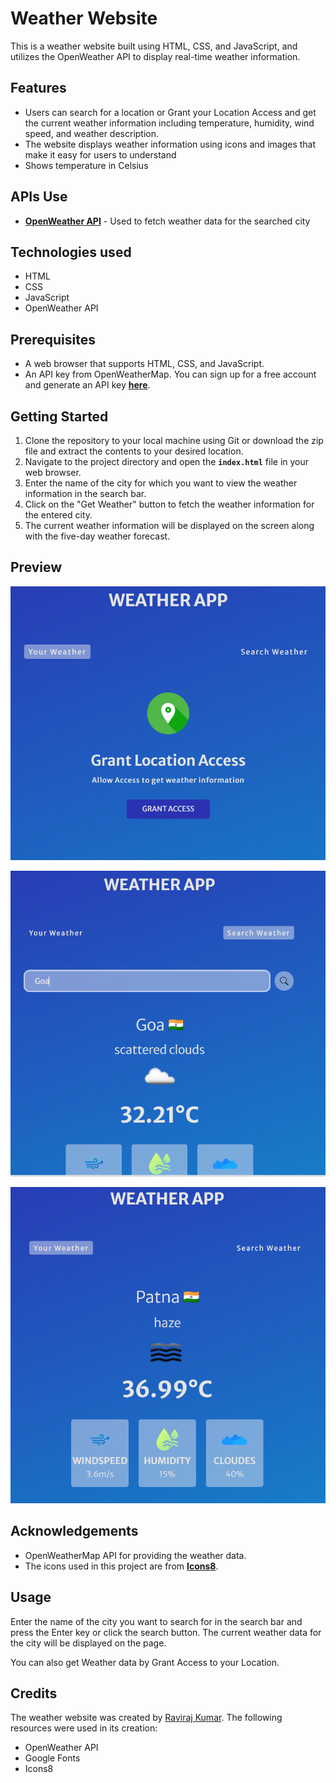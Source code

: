# Weather Website

This is a weather website built using HTML, CSS, and JavaScript, and utilizes the OpenWeather API to display real-time weather information.

## **Features**

- Users can search for a location or Grant your Location Access and get the current weather information including temperature, humidity, wind speed, and weather description.
- The website displays weather information using icons and images that make it easy for users to understand
- Shows temperature in Celsius

## **APIs Use**

- **[OpenWeather API](https://openweathermap.org/api)** - Used to fetch weather data for the searched city

## **Technologies used**

- HTML
- CSS
- JavaScript
- OpenWeather API

## **Prerequisites**

- A web browser that supports HTML, CSS, and JavaScript.
- An API key from OpenWeatherMap. You can sign up for a free account and generate an API key **[here](https://openweathermap.org/api)**.

## **Getting Started**

1. Clone the repository to your local machine using Git or download the zip file and extract the contents to your desired location.
2. Navigate to the project directory and open the **`index.html`** file in your web browser.
3. Enter the name of the city for which you want to view the weather information in the search bar.
4. Click on the "Get Weather" button to fetch the weather information for the entered city.
5. The current weather information will be displayed on the screen along with the five-day weather forecast.

## ****Preview****

![Grant Access](/assets/Screenshot%202023-04-08%20140542.png)

![Search Location](/assets/Screenshot%202023-04-08%20140728.png)

![Weather Information](/assets/Patna.png)

## **Acknowledgements**

- OpenWeatherMap API for providing the weather data.
- The icons used in this project are from **[Icons8](https://icons8.com/)**.

## **Usage**

Enter the name of the city you want to search for in the search bar and press the Enter key or click the search button. The current weather data for the city will be displayed on the page.

You can also get Weather data by Grant Access to your Location.

## **Credits**

The weather website was created by [Raviraj Kumar](https://www.linkedin.com/in/raviraj-kumar-019956225/). The following resources were used in its creation:

- OpenWeather API
- Google Fonts
- Icons8
